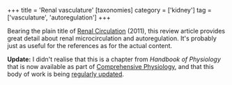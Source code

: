 +++
title = 'Renal vasculature'
[taxonomies]
category = ['kidney']
tag = ['vasculature', 'autoregulation']
+++

Bearing the plain title of <a
href="http://onlinelibrary.wiley.com/doi/10.1002/cphy.cp020306/abstract">Renal
Circulation</a> (2011), this review article provides great detail about renal
microcirculation and autoregulation. It's probably just as useful for the
references as for the actual content.

<strong>Update:</strong> I didn't realise that this is a chapter from
<em>Handbook of Physiology</em> that is now available as part of <a
href="http://onlinelibrary.wiley.com/book/10.1002/cphy">Comprehensive
Physiology</a>, and that this body of work is being <a
href="http://www.comprehensivephysiology.com/">regularly updated</a>.
